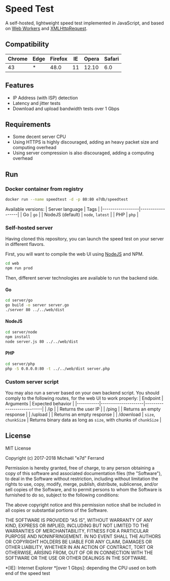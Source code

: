 # Speed Test

A self-hosted, lightweight speed test implemented in JavaScript, and based on [Web Workers](https://developer.mozilla.org/docs/Web/API/Web_Workers_API) and [XMLHttpRequest](https://developer.mozilla.org/docs/Web/API/XMLHttpRequest).

## Compatibility

| Chrome | Edge | Firefox | IE | Opera | Safari | 
|--------|------|---------|-------------------|-------|--------|
| 43     | *    | 48.0    | 11 | 12.10 | 6.0    |

## Features

* IP Address (with ISP) detection
* Latency and jitter tests
* Download and upload bandwidth tests over 1 Gbps

## Requirements

* Some decent server CPU
* Using HTTPS is highly discouraged, adding an heavy packet size and computing overhead
* Using server compression is also discouraged, adding a computing overhead

## Run

### Docker container from registry

```sh
docker run --name speedtest -d -p 80:80 e7db/speedtest
```

Available versions:
| Server language  | Tags             |
|------------------|------------------|
| Go               | `go`             |
| NodeJS (default) | `node`, `latest` |
| PHP              | `php`            |

### Self-hosted server

Having cloned this repository, you can launch the speed test on your server in different flavors.

First, you will want to compile the web UI using [NodeJS](https://nodejs.org/) and NPM.

```sh
cd web
npm run prod
```

Then, different server technologies are available to run the backend side.

#### Go
```sh
cd server/go
go build -o server server.go
./server 80 ../../web/dist
```

#### NodeJS
```sh
cd server/node
npm install
node server.js 80 ../../web/dist
```

#### PHP
```sh
cd server/php
php -S 0.0.0.0:80 -t ../../web/dist server.php
```

### Custom server script

You may also run a server based on your own backend script. You should comply to the following routes, for the web UI to work properly: 
| Endpoint  | Arguments           | Expected behavior         |
|-----------|---------------------|---------------------------|
| /ip       |                     | Returns the user IP       |
| /ping     |                     | Returns an empty response |
| /upload   |                     | Returns an empty response |
| /download | `size`, `chunkSize` | Returns binary data as long as `size`, with chunks of `chunkSize` |

## License 

MIT License

Copyright (c) 2017-2018 Michaël "e7d" Ferrand

Permission is hereby granted, free of charge, to any person obtaining a copy
of this software and associated documentation files (the "Software"), to deal
in the Software without restriction, including without limitation the rights
to use, copy, modify, merge, publish, distribute, sublicense, and/or sell
copies of the Software, and to permit persons to whom the Software is
furnished to do so, subject to the following conditions:

The above copyright notice and this permission notice shall be included in all
copies or substantial portions of the Software.

THE SOFTWARE IS PROVIDED "AS IS", WITHOUT WARRANTY OF ANY KIND, EXPRESS OR
IMPLIED, INCLUDING BUT NOT LIMITED TO THE WARRANTIES OF MERCHANTABILITY,
FITNESS FOR A PARTICULAR PURPOSE AND NONINFRINGEMENT. IN NO EVENT SHALL THE
AUTHORS OR COPYRIGHT HOLDERS BE LIABLE FOR ANY CLAIM, DAMAGES OR OTHER
LIABILITY, WHETHER IN AN ACTION OF CONTRACT, TORT OR OTHERWISE, ARISING FROM,
OUT OF OR IN CONNECTION WITH THE SOFTWARE OR THE USE OR OTHER DEALINGS IN THE
SOFTWARE.

*[IE]: Internet Explorer
*[over 1 Gbps]: depending the CPU used on both end of the speed test
